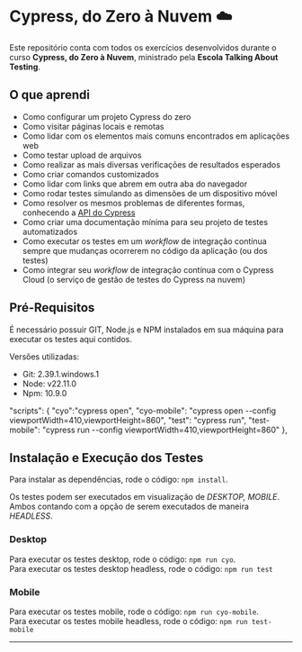 # Cypress, do Zero à Nuvem ☁️

Este repositório conta com todos os exercícios desenvolvidos durante o curso **Cypress, do Zero à Nuvem**, ministrado pela **Escola Talking About Testing**.

## O que aprendi

- Como configurar um projeto Cypress do zero
- Como visitar páginas locais e remotas
- Como lidar com os elementos mais comuns encontrados em aplicações web
- Como testar upload de arquivos
- Como realizar as mais diversas verificações de resultados esperados
- Como criar comandos customizados
- Como lidar com links que abrem em outra aba do navegador
- Como rodar testes simulando as dimensões de um dispositivo móvel
- Como resolver os mesmos problemas de diferentes formas, conhecendo a [API do Cypress](https://docs.cypress.io/api/table-of-contents)
- Como criar uma documentação mínima para seu projeto de testes automatizados
- Como executar os testes em um _workflow_ de integração contínua sempre que mudanças ocorrerem no código da aplicação (ou dos testes)
- Como integrar seu _workflow_ de integração contínua com o Cypress Cloud (o serviço de gestão de testes do Cypress na nuvem)

## Pré-Requisitos

É necessário possuir GIT, Node.js e NPM instalados em sua máquina para executar os testes aqui contidos.

Versões utilizadas:
- Git: 2.39.1.windows.1
- Node: v22.11.0
- Npm: 10.9.0

"scripts": {
    "cyo":"cypress open",
    "cyo-mobile": "cypress open --config viewportWidth=410,viewportHeight=860",
    "test": "cypress run",
    "test-mobile": "cypress run --config viewportWidth=410,viewportHeight=860"
  },

## Instalação e Execução dos Testes

Para instalar as dependências, rode o código: `npm install`.

Os testes podem ser executados em visualização de *DESKTOP, MOBILE*. Ambos contando com a opção de serem executados de maneira *HEADLESS*.

### Desktop
Para executar os testes desktop, rode o código: `npm run cyo`.  
Para executar os testes desktop headless, rode o código: `npm run test`

### Mobile
Para executar os testes mobile, rode o código: `npm run cyo-mobile`.  
Para executar os testes mobile headless, rode o código: `npm run test-mobile`

---